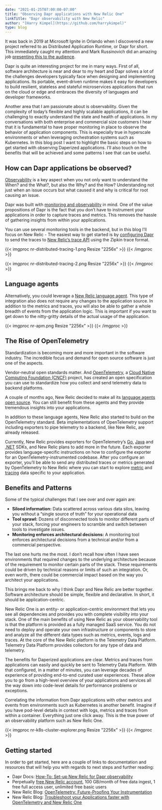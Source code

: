 ```yaml
---
date: "2021-01-25T07:00:00-07:00"
title: "Observing Dapr applications with New Relic One"
linkTitle: "Dapr observability with New Relic"
author: "[Harry Kimpel](https://github.com/harrykimpel)"
type: blog
---
```


It was back in 2019 at Microsoft Ignite in Orlando when I discovered a new project referred to as Distributed Application Runtime, or Dapr for short. This immediately caught my attention and Mark Russinovich did an amazing job [presenting this to the audience](https://azure.microsoft.com/en-us/resources/videos/ignite-2019-mark-russinovich-presents-the-future-of-cloud-native-applications-with-oam-and-dapr).

Dapr is quite an interesting project for me in many ways. First of all, software architecture is near and dear to my heart and Dapr solves a lot of the challenges developers typically face when designing and implementing applications. Its portable, event-driven runtime makes it easy for developers to build resilient, stateless and stateful microservices applications that run on the cloud or edge and embraces the diversity of languages and developer frameworks.

Another area that I am passionate about is observability. Given the complexity of today’s flexible and highly scalable applications, it can be challenging to exactly understand the state and health of applications. In my conversations with both enterprise and commercial size customers I hear that it is fundamental to have proper monitoring in place to observe the behavior of application components. This is especially true in hyperscale environments or when leveraging orchestration systems such as Kubernetes.
In this blog post I want to highlight the basic steps on how to get started with observing Daperized applications. I’ll also touch on the benefits that will be achieved and some patterns I see that can be useful.

## How can Dapr applications be observed?
[Observability](https://newrelic.com/resources/ebooks/what-is-observability) is a key aspect when you not only want to understand the When? and the What?, but also the Why? and the How? Understanding not just when an issue occurs but what caused it and why is critical for root causing an issue.

Dapr was built with [monitoring and observability](https://docs.dapr.io/concepts/observability-concept/) in mind. One of the value propositions of Dapr is the fact that you don’t have to instrument your applications in order to capture traces and metrics. This removes the hassle of gathering insights from within your applications.

You can use several monitoring tools in the backend, but in this blog I’ll focus on New Relic - The easiest way to get started is by [configuring Dapr](https://docs.dapr.io/operations/monitoring/newrelic/) to send the traces to [New Relic’s trace API](https://docs.newrelic.com/docs/understand-dependencies/distributed-tracing/trace-api/report-zipkin-format-traces-trace-api) using the Zipkin trace format.

{{< imgproc nr-distributed-tracing-1.png Resize "2256x" >}}
{{< /imgproc >}}

{{< imgproc nr-distributed-tracing-2.png Resize "2256x" >}}
{{< /imgproc >}}

## Language agents
Alternatively, you could leverage a [New Relic language agent](https://docs.newrelic.com/docs/using-new-relic/cross-product-functions/install-configure/install-new-relic). This type of integration also does not require any changes to the application source. In addition to the metrics and traces, you will also be able to gather a whole breadth of events from the application logic. This is important if you want to get down to the nitty-gritty details of the actual usage of the application.

{{< imgproc nr-apm.png Resize "2256x" >}}
{{< /imgproc >}}

## The Rise of OpenTelemetry
Standardization is becoming more and more important in the software industry. The incredible focus and demand for open source software is just one of the aspects.

Vendor-neutral open standards matter. And [OpenTelemetry](https://opentelemetry.io/), a [Cloud Native Computing Foundation (CNCF)](https://www.cncf.io/) project, has created an open specification you can use to standardize how you collect and send telemetry data to backend platforms.

A couple of months ago, New Relic decided to make all its [language agents open source](https://blog.newrelic.com/product-news/introducing-open-source-agents-and-projects/). You can still benefit from these agents and they provide tremendous insights into your applications.

In addition to these language agents, New Relic also started to build on the OpenTelemetry standard. Beta implementations of OpenTelemetry support including exporters to pipe telemetry to a backend, like New Relic, are already released.

Currently, New Relic provides exporters for OpenTelemetry’s [Go](https://github.com/newrelic/opentelemetry-exporter-go), [Java](https://github.com/newrelic/opentelemetry-exporter-java) and [.NET](https://github.com/newrelic/newrelic-telemetry-sdk-dotnet) SDKs, and New Relic plans to add more in the future. Each exporter provides language-specific instructions on how to configure the exporter for an OpenTelemetry-instrumented codebase. After you configure an exporter, you’ll be able to send any distributed traces or metrics generated by OpenTelemetry to New Relic where you can start to explore [metric](https://docs.newrelic.com/docs/data-ingest-apis/get-data-new-relic/metric-api/introduction-metric-api#find-data) and [tracing](https://docs.newrelic.com/docs/understand-dependencies/distributed-tracing/trace-api/introduction-trace-api#view-data) data specific to your application.

## Benefits and Patterns
Some of the typical challenges that I see over and over again are:

- **Siloed information:** Data scattered across various data silos, leaving you without a “single source of truth” for your operational data
- **Tool sprawl:** Dozens of disconnected tools to monitor different parts of your stack, forcing your engineers to scramble and switch between tools to investigate issues.
- **Monitoring enforces architectural decisions:** A monitoring tool enforces architectural decisions from a technical and/or from a commercial perspective.

The last one hurts me the most. I don’t recall how often I have seen environments that required changes to the underlying architecture because of the requirement to monitor certain parts of the stack. These requirements could be driven by technical reasons or limits of such an integration. Or, even worth, there could be commercial impact based on the way you architect your applications.

This brings me back to why I think Dapr and New Relic are better together. Software architecture should be simple, flexible and declarative. In short, it should be application-centric.

New Relic One is an entity- or application-centric environment that lets you see all dependencies and provides you with complete visibility into your stack. One of the main benefits of using New Relic as your observability tool is that the platform is provided as a fully managed SaaS service. You do not need to deploy and operate your own infrastructure or components to store and analyze all the different data types such as metrics, events, logs and traces. At the core of the New Relic platform is the Telemetry Data Platform. Telemetry Data Platform provides collectors for any type of data and telemetry.

The benefits for Daperized applications are clear. Metrics and traces from applications can easily and quickly be sent to  Telemetry Data Platform. With that configured, in a matter of minutes, you can leverage decades of experience of providing end-to-end curated user experiences. These allow you to go from a high-level overview of your applications and services all the way down into code-level details for performance problems or exceptions.

Correlating the information from Dapr applications with other metrics and events from environments such as Kubernetes is another benefit. Imagine if you have pod-level details in context with logs, metrics and traces from within a container. Everything just one click away. This is the true power of an observability platform such as New Relic One.

{{< imgproc nr-k8s-cluster-explorer.png Resize "2256x" >}}
{{< /imgproc >}}

## Getting started
In order to get started, here are a couple of links to documentation and resources that will help you with regards to next steps and further reading:

- Dapr Docs: [How-To: Set-up New Relic for Dapr observability](https://docs.dapr.io/operations/monitoring/newrelic/)
- Perpetually [free New Relic account](https://newrelic.com/signup), 100 GB/month of free data ingest, 1 free full access user, unlimited free basic users
- New Relic Blog: [OpenTelemetry: Future-Proofing Your Instrumentation](https://blog.newrelic.com/product-news/what-is-opentelemetry/)
- New Relic Blog: [Troubleshoot your Applications faster with OpenTelemetry and New Relic One](https://blog.newrelic.com/product-news/opentelemetry-user-experience/)
